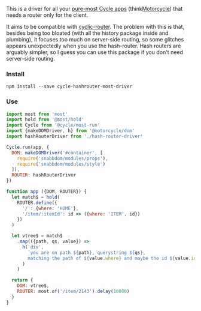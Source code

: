 This is a driver for all your [pure-most Cycle apps](https://github.com/cyclejs/most-run) (think[Motorcycle](https://github.com/motorcyclejs/core#merging-with-cyclejs)) that needs a router only for the client.

It aims to be compatible with [cyclic-router](https://github.com/cyclejs-community/cyclic-router). The problem with this is that, besides being too bloated (with all the history package inside and plumbing), it focuses too much on server-side routing, so some glitches appears unexpectedly when you use the hash-router. Hash routers are arguably simpler, so I guess you can use this package if you don't need server-side routing.

### Install

```
npm install --save cycle-hashrouter-most-driver
```


### Use

```javascript
import most from 'most'
import hold from '@most/hold'
import Cycle from '@cycle/most-run'
import {makeDOMDriver, h} from '@motorcycle/dom'
import hashRouterDriver from './hash-router-driver'

Cycle.run(app, {
  DOM: makeDOMDriver('#container', [
    require('snabbdom/modules/props'),
    require('snabbdom/modules/style')
  ]),
  ROUTER: hashRouterDriver
})

function app ({DOM, ROUTER}) {
  let match$ = hold(
    ROUTER.define({
      '/': {where: 'HOME'},
      '/item/:itemId': id => ({where: 'ITEM', id})
    })
  )

  let vtree$ = match$
    .map(({path, qs, value}) =>
      h('div',
        `you are on path ${path}, querystring ${qs},
        matching the path of ${value.where} and maybe the id ${value.id}.`
      )
    )

  return {
    DOM: vtree$,
    ROUTER: most.of('/item/2143').delay(10000)
  }
}
```
